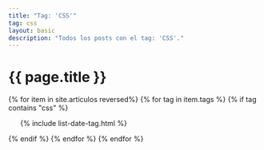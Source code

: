 ```yaml
---
title: "Tag: 'CSS'"
tag: css
layout: basic
description: "Todos los posts con el tag: 'CSS'."
---
```


<h1>{{ page.title }}</h1>

{% for item in site.articulos reversed%}
{% for tag in item.tags %}
{% if tag contains "css" %}
<ul>
    {% include list-date-tag.html %}
</ul>
{% endif %}
{% endfor %}
{% endfor %}
